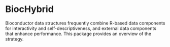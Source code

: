 # BiocHybrid

Bioconductor data structures frequently combine R-based data
components for interactivity and self-descriptiveness, and
external data components that enhance performance.  This
package provides an overview of the strategy.
